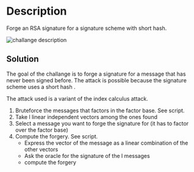 # Description

Forge an RSA signature for a signature scheme with short hash.


![challange description](https://github.com/MartinoTommasini/MyDiary/ctf/AppliedCrypto/forgeRSAsignature/challange.png)

## Solution

The goal of the challange is to forge a signature for a message that has never been signed before. The attack is possible because the signature scheme uses a short hash .

The attack used is a variant of the index calculus attack.


1.  Bruteforce the messages that factors in the factor base. See script.
2.  Take l linear independent vectors among the ones found
3.  Select a message you want to forge the signature for (it has to factor over the factor base)
4.  Compute the forgery. See script.
    - Express the vector of the message as a linear combination of the other vectors
    - Ask the oracle for the signature of the l messages
    - compute the forgery
